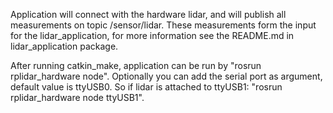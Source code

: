 Application will connect with the hardware lidar, and will publish all measurements on topic /sensor/lidar. These measurements form the input for the lidar_application, for more information see the README.md in lidar_application package.

After running catkin_make, application can be run by "rosrun rplidar_hardware node". Optionally you can add the serial port as argument, default value is ttyUSB0. So if lidar is attached to ttyUSB1: "rosrun rplidar_hardware node ttyUSB1".